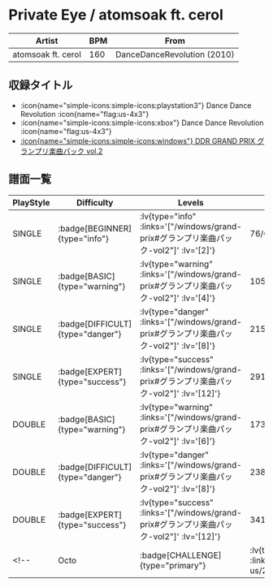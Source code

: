 # Private Eye / atomsoak ft. cerol

|Artist|BPM|From|
|------|---|----|
|atomsoak ft. cerol|160|DanceDanceRevolution (2010)|

## 収録タイトル

- :icon{name="simple-icons:simple-icons:playstation3"} Dance Dance Revolution :icon{name="flag:us-4x3"}
- :icon{name="simple-icons:simple-icons:xbox"} Dance Dance Revolution :icon{name="flag:us-4x3"}
- [:icon{name="simple-icons:simple-icons:windows"} DDR GRAND PRIX グランプリ楽曲パック vol.2](/windows/grand-prix#グランプリ楽曲パック-vol2)

## 譜面一覧

|PlayStyle|Difficulty|Levels|Notes|Movie|
|---------|----------|------|-----|-----|
|SINGLE| :badge[BEGINNER]{type="info"} | :lv{type="info" :links='["/windows/grand-prix#グランプリ楽曲パック-vol2"]' :lv='[2]'} |76/0||
|SINGLE| :badge[BASIC]{type="warning"} | :lv{type="warning" :links='["/windows/grand-prix#グランプリ楽曲パック-vol2"]' :lv='[4]'} |105/24||
|SINGLE| :badge[DIFFICULT]{type="danger"} | :lv{type="danger" :links='["/windows/grand-prix#グランプリ楽曲パック-vol2"]' :lv='[8]'} |215/40||
|SINGLE| :badge[EXPERT]{type="success"} | :lv{type="success" :links='["/windows/grand-prix#グランプリ楽曲パック-vol2"]' :lv='[12]'} |291/44||
|DOUBLE| :badge[BASIC]{type="warning"} | :lv{type="warning" :links='["/windows/grand-prix#グランプリ楽曲パック-vol2"]' :lv='[6]'} |173/9||
|DOUBLE| :badge[DIFFICULT]{type="danger"} | :lv{type="danger" :links='["/windows/grand-prix#グランプリ楽曲パック-vol2"]' :lv='[8]'} |238/15||
|DOUBLE| :badge[EXPERT]{type="success"} | :lv{type="success" :links='["/windows/grand-prix#グランプリ楽曲パック-vol2"]' :lv='[12]'} |341/12||
<!-- |Octo| :badge[CHALLENGE]{type="primary"} | :lv{type="primary" :links='["/other/ps3","/xbox360-us/2010"]' :lv='[8]'} ||| -->
